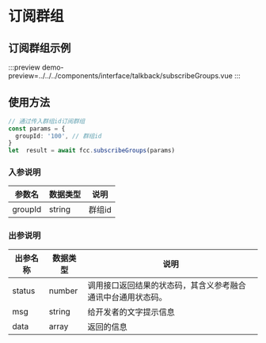 # 订阅群组


## 订阅群组示例

:::preview
demo-preview=../../../components/interface/talkback/subscribeGroups.vue
:::

## 使用方法

```typescript
// 通过传入群组id订阅群组
const params = {
  groupId: '100', // 群组id
}
let  result = await fcc.subscribeGroups(params)
```
<!-- **入参说明** -->

### 入参说明

| **参数名**  | **数据类型** | **说明**                                      |
| ----------- | ------------ | ---------------------------------------------|
| groupId       | string   |群组id                        |

### 出参说明

| **出参名称** | **数据类型** | **说明**                         |
| -------- | -------- | ------------------------------ |
| status   | number   | 调用接口返回结果的状态码，其含义参考融合通讯中台通用状态码。 |
| msg      | string   | 给开发者的文字提示信息                    |
| data     | array   | 返回的信息                          |